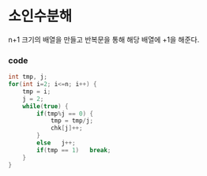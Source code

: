 # 소인수분해
n+1 크기의 배열을 만들고 반복문을 통해 해당 배열에 +1을 해준다.

### code

```c++
int tmp, j;
for(int i=2; i<=n; i++) {
	tmp = i;
	j = 2;
	while(true) {
		if(tmp%j == 0) {
			tmp = tmp/j;
			chk[j]++;
		}
		else   j++;
		if(tmp == 1)   break;
	}
}
```
